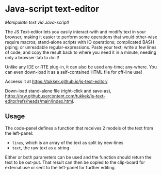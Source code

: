 # Java-script text-editor
*Manipulate text via Java-script*!

The JS Text-editor lets you easily interact-with and modify text in your browser, making it easier to perform some operations that would other-wise require macros; stand-alone scripts with IO operations;  complicated BASH piping; or unreadable regular-expressions. Paste your text; write a few lines of code; and copy the result back to where you need it in a minute, needing only a browser-tab to do it!

Unlike any IDE or RTE plug-in, it can also be used any-time; any-where. You can even down-load it as a self-contained HTML file for off-line use!

Acceess it at https://tukkek.github.io/js-text-editor/.

Down-load stand-alone file (right-click and save-as), https://raw.githubusercontent.com/tukkek/js-text-editor/refs/heads/main/index.html.

## Usage
The code-panel defines a function that receives 2 models of the text from the left-panel:
* `lines`, which is an array of the text as split by new-lines
* `text`, the raw text as a string

Either or both parameters can be used and the function should return the text to be out-put. That result can then be copied to the clip-board for external use or sent to the left-panel for further editing.
